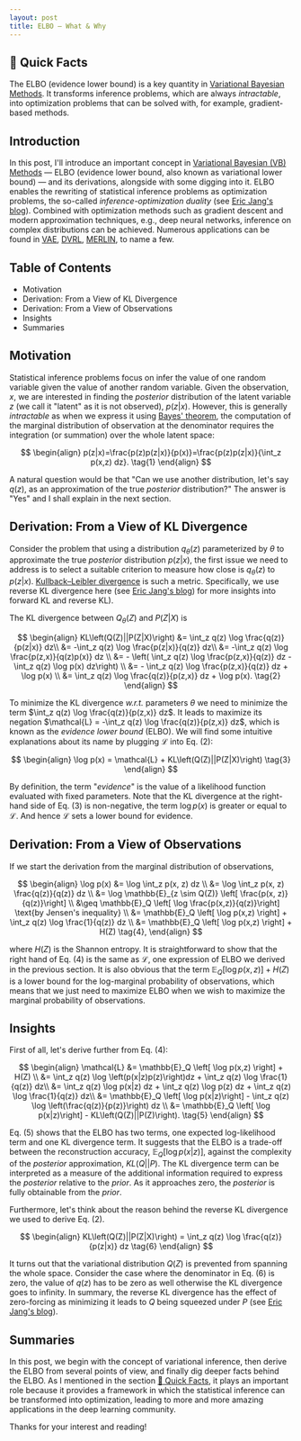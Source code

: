 ```yaml
---
layout: post
title: ELBO — What & Why
---
```


## :rocket: Quick Facts<a name="quick_facts"></a>

The ELBO (evidence lower bound) is a key quantity in [Variational Bayesian Methods](https://en.wikipedia.org/wiki/Variational_Bayesian_methods). It transforms inference problems, which are always _intractable_, into optimization problems that can be solved with, for example, gradient-based methods.

## Introduction

In this post, I'll introduce an important concept in  [Variational Bayesian (VB) Methods](https://en.wikipedia.org/wiki/Variational_Bayesian_methods) — ELBO (evidence lower bound, also known as variational lower bound) — and its derivations, alongside with some digging into it. ELBO enables the rewriting of statistical inference problems as optimization problems, the so-called _inference-optimization duality_ (see [Eric Jang's blog](https://blog.evjang.com/2016/08/variational-bayes.html)). Combined with optimization methods such as gradient descent and modern approximation techniques, e.g., deep neural networks, inference on complex distributions can be achieved. Numerous applications can be found in [VAE](https://arxiv.org/abs/1312.6114v10), [DVRL](https://arxiv.org/abs/1806.02426), [MERLIN](https://arxiv.org/abs/1803.10760), to name a few.

## Table of Contents

* Motivation
* Derivation: From a View of KL Divergence
* Derivation: From a View of Observations
* Insights
* Summaries

## Motivation

Statistical inference problems focus on infer the value of one random variable given the value of another random variable. Given the observation, $x$, we are interested in finding the _posterior_ distribution of the latent variable $z$ (we call it "latent" as it is not observed), $p(z \vert x)$. However, this is generally _intractable_ as when we express it using [Bayes' theorem](https://en.wikipedia.org/wiki/Bayes%27_theorem), the computation of the marginal distribution of observation at the denominator requires the integration (or summation) over the whole latent space:

$$
\begin{align}
p(z|x)=\frac{p(z)p(z|x)}{p(x)}=\frac{p(z)p(z|x)}{\int_z p(x,z) dz}.
\tag{1}
\end{align}
$$

A natural question would be that "Can we use another distribution, let's say $q(z)$, as an approximation of the true _posterior_ distribution?" The answer is "Yes" and I shall explain in the next section.

## Derivation: From a View of KL Divergence

Consider the problem that using a distribution $q_\theta(z)$ parameterized by $\theta$ to approximate the true _posterior_ distribution $p(z \vert x)$, the first issue we need to address is to select a suitable criterion to measure how close is $q_\theta(z)$ to $p(z \vert x)$. [Kullback–Leibler divergence](https://en.wikipedia.org/wiki/Kullback%E2%80%93Leibler_divergence) is such a metric. Specifically, we use reverse KL divergence here (see [Eric Jang's blog](https://blog.evjang.com/2016/08/variational-bayes.html)) for more insights into forward KL and reverse KL). 

The KL divergence between $Q_\theta(Z)$ and $P(Z \vert X)$ is

$$
\begin{align}
KL\left(Q(Z)||P(Z|X)\right) &= \int_z q(z) \log \frac{q(z)}{p(z|x)} dz\\
&= -\int_z q(z) \log \frac{p(z|x)}{q(z)} dz\\
&= -\int_z q(z) \log \frac{p(z,x)}{q(z)p(x)} dz \\
&= - \left( \int_z q(z) \log \frac{p(z,x)}{q(z)} dz - \int_z q(z) \log p(x) dz\right) \\
&= - \int_z q(z) \log \frac{p(z,x)}{q(z)} dz + \log p(x) \\ 
&= \int_z q(z) \log \frac{q(z)}{p(z,x)} dz + \log p(x).
\tag{2}
\end{align}
$$

To minimize the KL divergence _w.r.t._ parameters $\theta$ we need to minimize the term $\int_z q(z) \log \frac{q(z)}{p(z,x)} dz$. It leads to maximize its negation $\mathcal{L} = -\int_z q(z) \log \frac{q(z)}{p(z,x)} dz$, which is known as the _evidence lower bound_ (ELBO). We will find some intuitive explanations about its name by plugging $\mathcal{L}$ into Eq. (2):

$$
\begin{align}
\log p(x) = \mathcal{L} + KL\left(Q(Z)||P(Z|X)\right)
\tag{3}
\end{align}
$$

By definition, the term "_evidence_" is the value of a likelihood function evaluated with fixed parameters. Note that the KL divergence at the right-hand side of Eq. (3) is non-negative, the term $\log p(x)$ is greater or equal to $\mathcal{L}$. And hence $\mathcal{L}$ sets a lower bound for evidence.

## Derivation: From a View of Observations

If we start the derivation from the marginal distribution of observations,

$$
\begin{align}
\log p(x) &= \log \int_z p(x, z) dz \\
&= \log \int_z p(x, z) \frac{q(z)}{q(z)} dz \\
&= \log \mathbb{E}_{z \sim Q(Z)} \left[ \frac{p(x, z)}{q(z)}\right] \\
&\geq \mathbb{E}_Q \left[ \log \frac{p(x,z)}{q(z)}\right] \text{by Jensen's inequality} \\
&= \mathbb{E}_Q \left[ \log p(x,z) \right] + \int_z q(z) \log \frac{1}{q(z)} dz \\
&= \mathbb{E}_Q \left[ \log p(x,z) \right] + H(Z)
\tag{4},
\end{align}
$$

where $H(Z)$ is the Shannon entropy. It is straightforward to show that the right hand of Eq. (4) is the same as $\mathcal{L}$, one expression of ELBO we derived in the previous section. It is also obvious that the term $\mathbb{E}_Q \left[ \log p(x,z) \right] + H(Z)$ is a lower bound for the log-marginal probability of observations, which means that we just need to maximize ELBO when we wish to maximize the marginal probability of observations.

## Insights

First of all, let's derive further from Eq. (4):

$$
\begin{align}
\mathcal{L} &= \mathbb{E}_Q \left[ \log p(x,z) \right] + H(Z) \\
&= \int_z q(z) \log \left(p(x|z)p(z)\right)dz + \int_z q(z) \log \frac{1}{q(z)} dz\\
&= \int_z q(z) \log p(x|z) dz + \int_z q(z) \log p(z) dz + \int_z q(z) \log \frac{1}{q(z)} dz\\
&= \mathbb{E}_Q \left[ \log p(x|z)\right] - \int_z q(z) \log \left(\frac{q(z)}{p(z)}\right) dz \\
&= \mathbb{E}_Q \left[ \log p(x|z)\right] - KL\left(Q(Z)||P(Z)\right).
\tag{5}
\end{align}
$$

Eq. (5) shows that the ELBO has two terms, one expected log-likelihood term and one KL divergence term. It suggests that the ELBO is a trade-off between the reconstruction accuracy, $\mathbb{E}_Q \left[ \log p(x|z) \right]$, against the complexity of the _posterior_ approximation, $KL\left(Q \vert \vert P\right)$. The KL divergence term can be interpreted as a measure of the additional information required to express the _posterior_ relative to the _prior_. As it approaches zero, the _posterior_ is fully obtainable from the _prior_.

Furthermore, let's think about the reason behind the reverse KL divergence we used to derive Eq. (2).

$$
\begin{align}
KL\left(Q(Z)||P(Z|X)\right) = \int_z q(z) \log \frac{q(z)}{p(z|x)} dz
\tag{6}
\end{align}
$$

It turns out that the variational distribution $Q(Z)$ is prevented from spanning the whole space. Consider the case where the denominator in Eq. (6) is zero, the value of $q(z)$ has to be zero as well otherwise the KL divergence goes to infinity. In summary, the reverse KL divergence has the effect of zero-forcing as minimizing it leads to $Q$ being squeezed under $P$ (see [Eric Jang's blog](https://blog.evjang.com/2016/08/variational-bayes.html)).

## Summaries

In this post, we begin with the concept of variational inference, then derive the ELBO from several points of view, and finally dig deeper facts behind the ELBO. As I mentioned in the section [:rocket: Quick Facts](#quick_facts), it plays an important role because it provides a framework in which the statistical inference can be transformed into optimization, leading to more and more amazing applications in the deep learning community.

Thanks for your interest and reading! 
